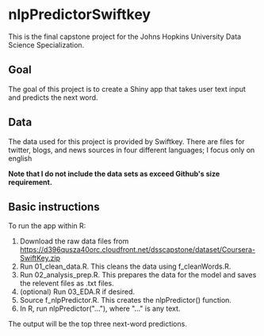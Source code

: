 # nlpPredictorSwiftkey
This is the final capstone project for the Johns Hopkins University Data Science Specialization.

## Goal
The goal of this project is to create a Shiny app that takes user text input and predicts the next word.

## Data
The data used for this project is provided by Swiftkey. There are files for twitter, blogs, and news sources in four different languages; I focus only on english

**Note that I do not include the data sets as exceed Github's size requirement.**

## Basic instructions
To run the app within R:
1. Download the raw data files from https://d396qusza40orc.cloudfront.net/dsscapstone/dataset/Coursera-SwiftKey.zip
2. Run 01_clean_data.R. This cleans the data using f_cleanWords.R.
3. Run 02_analysis_prep.R. This prepares the data for the model and saves the relevent files as .txt files.
4. (optional) Run 03_EDA.R if desired.
5. Source f_nlpPredictor.R. This creates the nlpPredictor() function.
6. In R, run nlpPredictor("..."), where "..." is any text.

The output will be the top three next-word predictions.